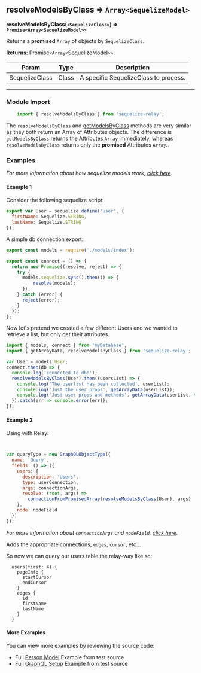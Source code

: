 ## resolveModelsByClass ⇒ `Array<SequelizeModel>`
**resolveModelsByClass(`<SequelizeClass>`) ⇒ `Promise<Array<SequelizeModel>>`**

Returns a **promised** `Array` of <SequelizeModel> objects by `SequelizeClass`.


**Returns**: Promise`<Array<`SequelizeModel`>>`


<table>
<thead><tr><th>Param</th><th>Type</th><th>Description</th></tr></thead>
<tbody>
<tr><td>SequelizeClass</td><td>Class</td><td>A specific SequelizeClass to process.</td></tr>
</tbody>
</table>

----



### Module Import
```javascript
    import { resolveModelsByClass } from 'sequelize-relay';
```


The `resolveModelsByClass` and [getModelsByClass](getModelsByClass.md) methods are very similar as they both return
an Array of Attributes objects.  The difference is `getModelsByClass` returns the Attributes `Array` immediately, whereas
`resolveModelsByClass` returns only the **promised** Attributes `Array`..

### Examples
*For more information about how sequelize models work, [click here](http://docs.sequelizejs.com/en/latest/docs/models-definition/).*

#### Example 1

Consider the following sequelize script:

```javascript
export var User = sequelize.define('user', {
  firstName: Sequelize.STRING,
  lastName: Sequelize.STRING
});
```

A simple db connection export:
```javascript
export const models = require('./models/index');

export const connect = () => {
  return new Promise((resolve, reject) => {
    try {
      models.sequelize.sync().then(() => {
          resolve(models);
      });
    } catch (error) {
      reject(error);
    }
  });
};
```

Now let's pretend we created a few different Users and we wanted to retrieve a list, but only get their attributes.


```javascript
import { models, connect } from 'myDatabase';
import { getArrayData, resolveModelsByClass } from 'sequelize-relay';

var User = models.User;
connect.then(db => {
  console.log('connected to db!');
  resolveModelsByClass(User).then((usersList) => {
    console.log('The userlist has been collected', userList);
    console.log('Just the user props', getArrayData(userList));
    console.log('Just user props and methods', getArrayData(userList, true));
  }).catch(err => console.error(err));
});
```

#### Example 2


Using with Relay:
```javascript


var queryType = new GraphQLObjectType({
  name: 'Query',
  fields: () => ({
    users: {
      description: 'Users',
      type: userConnection,
      args: connectionArgs,
      resolve: (root, args) =>
        connectionFromPromisedArray(resolveModelsByClass(User), args)
    },
    node: nodeField
  })
});
```
*For more information about `connectionArgs` and `nodeField`, [click here](https://github.com/graphql/graphql-relay-js#connections).*

Adds the appropriate connections, `edges`, `cursor`, etc...

So now we can query our users table the relay-way like so:

```
  users(first: 4) {
    pageInfo {
      startCursor
      endCursor
    }
    edges {
      id
      firstName
      lastName
    }
  }
```




#### More Examples

You can view more examples by reviewing the source code:

- Full [Person Model](../../sequelize/models/Person.js) Example from test source
- Full [GraphQL Setup](../../src/data/__tests__/connections.js) Example from test source
